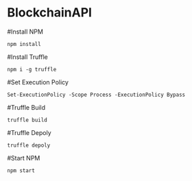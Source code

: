 # BlockchainAPI

#Install NPM
```
npm install
```
#Install Truffle
```
npm i -g truffle
```
#Set Execution Policy
```
Set-ExecutionPolicy -Scope Process -ExecutionPolicy Bypass
```
#Truffle Build
```
truffle build
```
#Truffle Depoly
```
truffle depoly
```
#Start NPM
```
npm start
```
